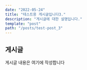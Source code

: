 ```yaml
---
date: "2022-05-24"
title: "테스트용 게시글입니다3."
description: "게시글에 대한 설명입니다."
template: "post"
path: "/posts/test-post_3"
---
```


## 게시글

게시글 내용은 여기에 작성합니다